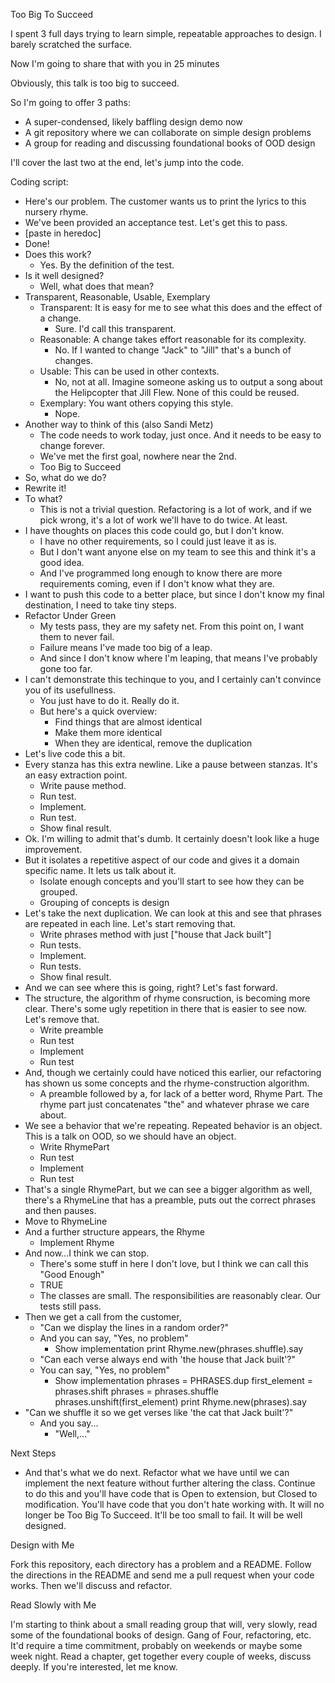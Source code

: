 Too Big To Succeed

I spent 3 full days trying to learn simple, repeatable approaches to design. I barely scratched the surface.

Now I'm going to share that with you in 25 minutes

Obviously, this talk is too big to succeed.

So I'm going to offer 3 paths:

- A super-condensed, likely baffling design demo now
- A git repository where we can collaborate on simple design problems
- A group for reading and discussing foundational books of OOD design

I'll cover the last two at the end, let's jump into the code.

Coding script:

  - Here's our problem. The customer wants us to print the lyrics to this nursery rhyme.
  - We've been provided an acceptance test. Let's get this to pass.
  - [paste in heredoc]
  - Done!
  - Does this work?
    - Yes. By the definition of the test.
  - Is it well designed?
    - Well, what does that mean?
  - Transparent, Reasonable, Usable, Exemplary
    - Transparent: It is easy for me to see what this does and the effect of a change.
      - Sure. I'd call this transparent.
    - Reasonable: A change takes effort reasonable for its complexity.
      - No. If I wanted to change "Jack" to "Jill" that's a bunch of changes.
    - Usable: This can be used in other contexts.
      - No, not at all. Imagine someone asking us to output a song about the Helipcopter that Jill Flew. None of this could be reused.
    - Exemplary: You want others copying this style.
      - Nope.
  - Another way to think of this (also Sandi Metz)
    - The code needs to work today, just once. And it needs to be easy to change forever.
    - We've met the first goal, nowhere near the 2nd.
    - Too Big to Succeed
  - So, what do we do?
  - Rewrite it!
  - To what?
    - This is not a trivial question. Refactoring is a lot of work, and if we pick wrong, it's a lot of work we'll have to do twice. At least.
  - I have thoughts on places this code could go, but I don't know. 
    - I have no other requirements, so I could just leave it as is. 
    - But I don't want anyone else on my team to see this and think it's a good idea.
    - And I've programmed long enough to know there are more requirements coming, even if I don't know what they are.
  - I want to push this code to a better place, but since I don't know my final destination, I need to take tiny steps.
  - Refactor Under Green
    - My tests pass, they are my safety net. From this point on, I want them to never fail.
    - Failure means I've made too big of a leap.
    - And since I don't know where I'm leaping, that means I've probably gone too far.
  - I can't demonstrate this techinque to you, and I certainly can't convince you of its usefullness.
    - You just have to do it. Really do it. 
    - But here's a quick overview:
      - Find things that are almost identical
      - Make them more identical
      - When they are identical, remove the duplication
  - Let's live code this a bit.
  - Every stanza has this extra newline. Like a pause between stanzas. It's an easy extraction point.
    - Write pause method.
    - Run test.
    - Implement.
    - Run test.
    - Show final result.
  - Ok. I'm willing to admit that's dumb. It certainly doesn't look like a huge improvement.
  - But it isolates a repetitive aspect of our code and gives it a domain specific name. It lets us talk about it.
    - Isolate enough concepts and you'll start to see how they can be grouped.
    - Grouping of concepts is design
  - Let's take the next duplication. We can look at this and see that phrases are repeated in each line. Let's start removing that.
    - Write phrases method with just ["house that Jack built"]
    - Run tests.
    - Implement.
    - Run tests.
    - Show final result.
  - And we can see where this is going, right? Let's fast forward.
  - The structure, the algorithm of rhyme consruction, is becoming more clear. There's some ugly repetition in there that is easier to see now. Let's remove that.
    - Write preamble
    - Run test
    - Implement
    - Run test
  - And, though we certainly could have noticed this earlier, our refactoring has shown us some concepts and the rhyme-construction algorithm.
    - A preamble followed by a, for lack of a better word, Rhyme Part. The rhyme part just concatenates "the" and whatever phrase we care about.
  - We see a behavior that we're repeating. Repeated behavior is an object. This is a talk on OOD, so we should have an object.
    - Write RhymePart
    - Run test
    - Implement
    - Run test
  - That's a single RhymePart, but we can see a bigger algorithm as well, there's a RhymeLine that has a preamble, puts out the correct phrases and then pauses.
  - Move to RhymeLine
  - And a further structure appears, the Rhyme
    - Implement Rhyme
  - And now...I think we can stop.
    - There's some stuff in here I don't love, but I think we can call this "Good Enough"
    - TRUE
    - The classes are small. The responsibilities are reasonably clear. Our tests still pass.
  - Then we get a call from the customer,
    - "Can we display the lines in a random order?"
    - And you can say, "Yes, no problem"
      - Show implementation
        print Rhyme.new(phrases.shuffle).say
    - "Can each verse always end with 'the house that Jack built'?"
    - You can say, "Yes, no problem"
      - Show implementation
        phrases = PHRASES.dup
        first_element = phrases.shift
        phrases = phrases.shuffle
        phrases.unshift(first_element)
        print Rhyme.new(phrases).say
  - "Can we shuffle it so we get verses like 'the cat that Jack built'?"
      - And you say...
        - "Well,..."

Next Steps

  - And that's what we do next. Refactor what we have until we can implement the next feature without further altering the class. Continue to do this and you'll have code that is Open to extension, but Closed to modification. You'll have code that you don't hate working with. It will no longer be Too Big To Succeed. It'll be too small to fail. It will be well designed.

Design with Me

  Fork this repository, each directory has a problem and a README. Follow the directions in the README and send me a pull request when your code works. Then we'll discuss and refactor.

Read Slowly with Me

I'm starting to think about a small reading group that will, very slowly, read some of the foundational books of design. Gang of Four, refactoring, etc. It'd require a time commitment, probably on weekends or maybe some week night. Read a chapter, get together every couple of weeks, discuss deeply. If you're interested, let me know.
